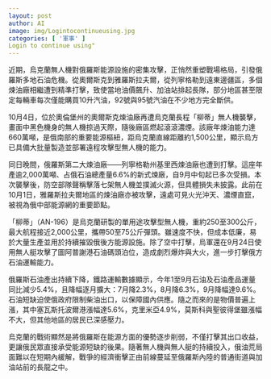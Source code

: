 ```yaml
---
layout: post
author: AI
image: img/Logintocontinueusing.jpg
categories: [ '軍事' ]
Login to continue using"
---
```

近期，烏克蘭無人機對俄羅斯能源設施的密集攻擊，正悄然重塑戰場格局，引發俄羅斯多地石油危機。從奧爾斯克到雅羅斯拉夫爾，從列寧格勒到遠東邊疆區，多個煉油廠相繼遭到精準打擊，致使當地油價飆升、加油站排起長隊，部分地區甚至限定每輛車每次僅能購買10升汽油，92號與95號汽油在不少地方完全斷供。  

10月4日，位於奧倫堡州的奧爾斯克煉油廠再遭烏克蘭長程「柳蒂」無人機襲擊，畫面中黑色機身的無人機掠過天際，隨後廠區燃起滾滾濃煙。該廠年煉油能力達660萬噸，是俄南部的重要能源樞紐，距烏克蘭直線距離約1,500公里，顯示烏方已具備大批量製造並部署遠程攻擊型無人機的能力。  

同日晚間，俄羅斯第二大煉油廠——列寧格勒州基里西煉油廠也遭到打擊。這座年產逾2,000萬噸、占俄石油總產量6.6%的新式煉廠，自9月中旬起已多次受損。本次襲擊後，防空部隊聲稱擊落七架無人機並撲滅火源，但具體損失未披露。此前在10月1日，雅羅斯拉夫爾地區的煉油廠亦被攻擊，遠處可見火光沖天、濃煙直竄，被視為俄中部能源網的重要節點。  

「柳蒂」（AN-196）是烏克蘭研製的單用途攻擊型無人機，重約250至300公斤，最大航程接近2,000公里，攜帶50至75公斤彈頭。雖速度不快，但成本低廉，易於大量生產並用於持續摧毀俄後方能源設施。除了空中打擊，烏軍還在9月24日使用無人艇攻擊了圖阿普謝港石油碼頭泊位，造成劇烈爆炸與大火，進一步打擊俄方石油運輸能力。  

俄羅斯石油產出持續下降，鐵路運輸數據顯示，今年1至9月石油及石油產品運量同比減少5.4%，且降幅逐月擴大：7月降2.3%，8月降6.3%，9月降幅達9.6%。石油短缺迫使俄政府限制柴油出口，以保障國內供應。隨之而來的是物價普遍上漲，其中塞瓦斯托波爾港漲幅達5.6%，克里米亞4.9%，莫斯科與聖彼得堡雖漲幅不大，但其他地區的居民已深感壓力。  

烏克蘭的戰術顯然是將俄羅斯在能源方面的優勢逐步削弱，不僅打擊其出口收益，更讓俄民眾直接承受能源短缺的後果。隨著無人機與無人艇的持續投入，俄油荒局面難以在短期內緩解，戰爭的經濟衝擊正由前線蔓延至俄羅斯內陸的普通街道與加油站前的長龍之中。  